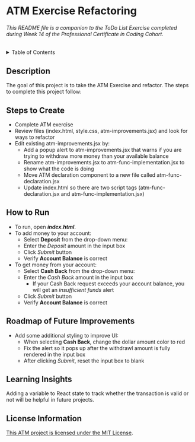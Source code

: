 # ATM Exercise Refactoring

###### This README file is a companion to the ToDo List Exercise completed during Week 14 of the Professional Certificate in Coding Cohort. 

<!-- TABLE OF CONTENTS -->
<details>
  <summary>Table of Contents</summary>
  <ul>
    <li><a href="#description">Description</a></li>
    <li><a href="#steps-to-create">Steps to Create</a></li>
    <li><a href="#how-to-run">How to Run</a></li>
    <li><a href="#roadmap-of-future-improvements">Roadmap of Future Improvements</a></li>
    <li><a href="#learning-insights">Learning Insights</a></li>
    <li><a href="#license-information">License Information</a></li>
  </ul>
</details>

## Description
The goal of this project is to take the ATM Exercise and refactor. The steps to complete this project follow:

## Steps to Create 
* Complete ATM exercise
* Review files (index.html, style.css, atm-improvements.jsx) and look for ways to refactor
* Edit existing atm-improvements.jsx by:
  - Add a popup alert to atm-improvements.jsx that warns if you are trying to withdraw more money than your available balance
  - Rename atm-improvements.jsx to atm-func-implementation.jsx to show what the code is doing
  - Move ATM declaration component to a new file called atm-func-declaration.jsx
  - Update index.html so there are two script tags (atm-func-declaration.jsx and atm-func-implementation.jsx)


## How to Run
* To run, open ___index.html___.
* To add money to your account:
  - Select __Deposit__ from the drop-down menu:
  - Enter the *Deposit* amount in the input box
  - Click *Submit* button
  - Verify __Account Balance__ is correct
* To get money from your account:
  - Select __Cash Back__ from the drop-down menu:
  - Enter the *Cash Back* amount in the input box
    - If your Cash Back request exceeds your account balance, you will get an *insufficient funds* alert
  - Click *Submit* button
  - Verify __Account Balance__ is correct

## Roadmap of Future Improvements
* Add some additional styling to improve UI:
  - When selecting __Cash Back__, change the dollar amount color to red
  - Fix the alert so it pops up after the withdrawl amount is fully rendered in the input box
  - After clicking *Submit*, reset the input box to blank


## Learning Insights

Adding a variable to React state to track whether the transaction is valid or not will be helpful in future projects.


## License Information
[This ATM project is licensed under the MIT License](https://github.com/wkbw/atm-refactoring/blob/main/LICENSE).



